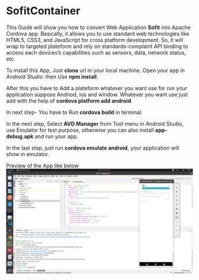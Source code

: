 # SofitContainer
This Guide will show you how to convert Web Application **Sofit** into Apache Cordova app. Basically, it allows you to use standard web technologies like HTML5, CSS3, and JavaScript for cross platform development. So, it will wrap to targeted plateform and rely on standards-complaint API binding to access each devices’s capabilities such as sensors, data, network status, etc. 


To install this App, Just **clone** url in your local machine. Open your app in *Android Studio*. then Use 
**npm install**.

After this you have to Add a plateform whatever you want use for run your application suppose Andriod, ios and window. Whatever you want use just add with the help of **cordova platform add android**.

In next step- You have to Run **cordova build** in terminal. 

In the next step, Select **AVD Manager** from Tool menu in Android Studio, use Emulator for test purpose, otherwise you can also install <strong>app-debug.apk</strong> and run your app. 

In the last step, just run **cordova emulate android**, your application will show in emulator. 

Preview of the App like below 
![Preview of App](www/img/Cordova.png)
